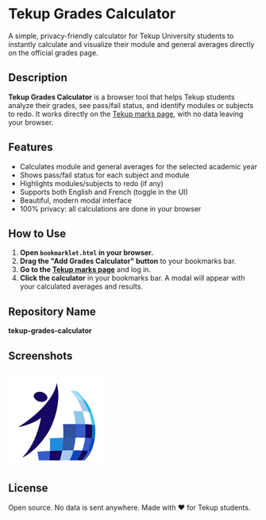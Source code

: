 # Tekup Grades Calculator

A simple, privacy-friendly calculator for Tekup University students to instantly calculate and visualize their module and general averages directly on the official grades page.

## Description

**Tekup Grades Calculator** is a browser tool that helps Tekup students analyze their grades, see pass/fail status, and identify modules or subjects to redo. It works directly on the [Tekup marks page](https://edx.tek-up.de/portal/marks.faces?_cid=2c1), with no data leaving your browser.

## Features

- Calculates module and general averages for the selected academic year
- Shows pass/fail status for each subject and module
- Highlights modules/subjects to redo (if any)
- Supports both English and French (toggle in the UI)
- Beautiful, modern modal interface
- 100% privacy: all calculations are done in your browser

## How to Use

1. **Open `bookmarklet.html` in your browser.**
2. **Drag the "Add Grades Calculator" button** to your bookmarks bar.
3. **Go to the [Tekup marks page](https://edx.tek-up.de/portal/marks.faces?_cid=2c1)** and log in.
4. **Click the calculator** in your bookmarks bar. A modal will appear with your calculated averages and results.

## Repository Name

**tekup-grades-calculator**

## Screenshots

![Preview](assets/logotekup.png)

## License

Open source. No data is sent anywhere. Made with ❤️ for Tekup students.
